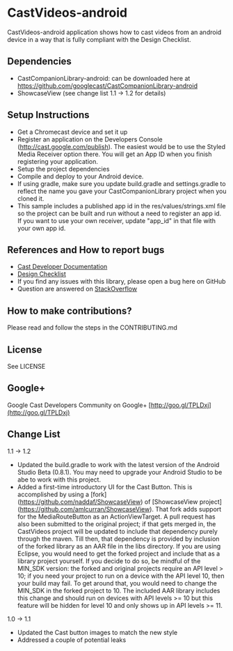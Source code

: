 # CastVideos-android

CastVideos-android application shows how to cast videos from an android device in a way that is fully compliant with the Design Checklist.

## Dependencies
* CastCompanionLibrary-android: can be downloaded here at https://github.com/googlecast/CastCompanionLibrary-android
* ShowcaseView (see change list 1.1 -> 1.2 for details)

## Setup Instructions
* Get a Chromecast device and set it up
* Register an application on the Developers Console (http://cast.google.com/publish). The easiest would be to use the Styled Media Receiver option there.
You will get an App ID when you finish registering your application.
* Setup the project dependencies
* Compile and deploy to your Android device.
* If using gradle, make sure you update build.gradle and settings.gradle to reflect the name you gave your CastCompanionLibrary project when you cloned it.
* This sample includes a published app id in the res/values/strings.xml file so the project can be built and run without a need
   to register an app id. If you want to use your own receiver, update "app_id" in that file with your own app id.

## References and How to report bugs
* [Cast Developer Documentation](http://developers.google.com/cast/)
* [Design Checklist](http://developers.google.com/cast/docs/design_checklist)
* If you find any issues with this library, please open a bug here on GitHub
* Question are answered on [StackOverflow](http://stackoverflow.com/questions/tagged/google-cast)

## How to make contributions?
Please read and follow the steps in the CONTRIBUTING.md

## License
See LICENSE

## Google+
Google Cast Developers Community on Google+ [http://goo.gl/TPLDxj](http://goo.gl/TPLDxj)

## Change List
1.1 -> 1.2
 * Updated the build.gradle to work with the latest version of the Android Studio Beta (0.8.1). You may need to upgrade your
 Android Studio to be abe to work with this project.
 * Added a first-time introductory UI for the Cast Button. This is accomplished by using a [fork] (https://github.com/naddaf/ShowcaseView) of
 [ShowcaseView project] (https://github.com/amlcurran/ShowcaseView). That fork adds support for the MediaRouteButton as an ActionViewTarget.
 A pull request has also been submitted to the original project; if that gets merged in, the CastVideos project will be updated to include that dependency purely
 through the maven. Till then, that dependency is provided by inclusion of the forked library as an AAR file in the libs directory.
 If you are using Eclipse, you would need to get the forked project and include that as a library project yourself. If you decide to do so, be mindful of the
 MIN_SDK version: the forked and original projects require an API level > 10; if you need your project to run on a device with the API level 10, then
 your build may fail. To get around that, you would need to change the MIN_SDK in the forked project to 10. The included AAR library includes this change and should run on
 devices with API levels >= 10 but this feature will be hidden for level 10 and only shows up in API levels >= 11.

1.0 -> 1.1
 * Updated the Cast button images to match the new style
 * Addressed a couple of potential leaks
